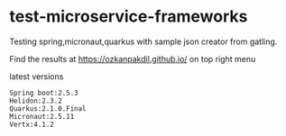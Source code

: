 # test-microservice-frameworks

Testing spring,micronaut,quarkus with sample json creator from gatling.

Find the results at https://ozkanpakdil.github.io/ on top right menu

latest versions
```
Spring boot:2.5.3
Helidon:2.3.2
Quarkus:2.1.0.Final
Micronaut:2.5.11
Vertx:4.1.2
```
